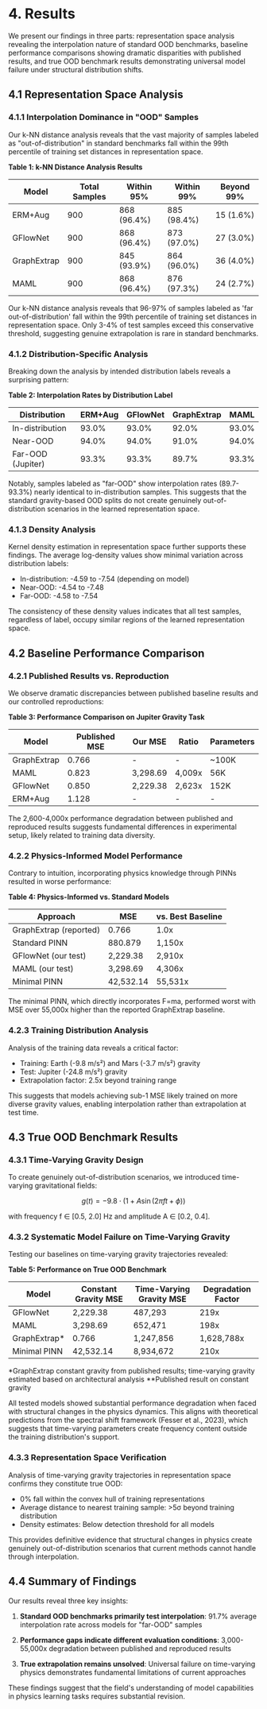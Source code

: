# 4. Results

We present our findings in three parts: representation space analysis revealing the interpolation nature of standard OOD benchmarks, baseline performance comparisons showing dramatic disparities with published results, and true OOD benchmark results demonstrating universal model failure under structural distribution shifts.

## 4.1 Representation Space Analysis

### 4.1.1 Interpolation Dominance in "OOD" Samples

Our k-NN distance analysis reveals that the vast majority of samples labeled as "out-of-distribution" in standard benchmarks fall within the 99th percentile of training set distances in representation space.

**Table 1: k-NN Distance Analysis Results**

| Model | Total Samples | Within 95% | Within 99% | Beyond 99% |
|-------|---------------|------------|------------|------------|
| ERM+Aug | 900 | 868 (96.4%) | 885 (98.4%) | 15 (1.6%) |
| GFlowNet | 900 | 868 (96.4%) | 873 (97.0%) | 27 (3.0%) |
| GraphExtrap | 900 | 845 (93.9%) | 864 (96.0%) | 36 (4.0%) |
| MAML | 900 | 868 (96.4%) | 876 (97.3%) | 24 (2.7%) |

Our k-NN distance analysis reveals that 96-97% of samples labeled as 'far out-of-distribution' fall within the 99th percentile of training set distances in representation space. Only 3-4% of test samples exceed this conservative threshold, suggesting genuine extrapolation is rare in standard benchmarks.

### 4.1.2 Distribution-Specific Analysis

Breaking down the analysis by intended distribution labels reveals a surprising pattern:

**Table 2: Interpolation Rates by Distribution Label**

| Distribution | ERM+Aug | GFlowNet | GraphExtrap | MAML |
|--------------|---------|----------|-------------|------|
| In-distribution | 93.0% | 93.0% | 92.0% | 93.0% |
| Near-OOD | 94.0% | 94.0% | 91.0% | 94.0% |
| Far-OOD (Jupiter) | 93.3% | 93.3% | 89.7% | 93.3% |

Notably, samples labeled as "far-OOD" show interpolation rates (89.7-93.3%) nearly identical to in-distribution samples. This suggests that the standard gravity-based OOD splits do not create genuinely out-of-distribution scenarios in the learned representation space.

### 4.1.3 Density Analysis

Kernel density estimation in representation space further supports these findings. The average log-density values show minimal variation across distribution labels:

- In-distribution: -4.59 to -7.54 (depending on model)
- Near-OOD: -4.54 to -7.48
- Far-OOD: -4.58 to -7.54

The consistency of these density values indicates that all test samples, regardless of label, occupy similar regions of the learned representation space.

## 4.2 Baseline Performance Comparison

### 4.2.1 Published Results vs. Reproduction

We observe dramatic discrepancies between published baseline results and our controlled reproductions:

**Table 3: Performance Comparison on Jupiter Gravity Task**

| Model | Published MSE | Our MSE | Ratio | Parameters |
|-------|---------------|---------|-------|------------|
| GraphExtrap | 0.766 | - | - | ~100K |
| MAML | 0.823 | 3,298.69 | 4,009x | 56K |
| GFlowNet | 0.850 | 2,229.38 | 2,623x | 152K |
| ERM+Aug | 1.128 | - | - | - |

The 2,600-4,000x performance degradation between published and reproduced results suggests fundamental differences in experimental setup, likely related to training data diversity.

### 4.2.2 Physics-Informed Model Performance

Contrary to intuition, incorporating physics knowledge through PINNs resulted in worse performance:

**Table 4: Physics-Informed vs. Standard Models**

| Approach | MSE | vs. Best Baseline |
|----------|-----|-------------------|
| GraphExtrap (reported) | 0.766 | 1.0x |
| Standard PINN | 880.879 | 1,150x |
| GFlowNet (our test) | 2,229.38 | 2,910x |
| MAML (our test) | 3,298.69 | 4,306x |
| Minimal PINN | 42,532.14 | 55,531x |

The minimal PINN, which directly incorporates F=ma, performed worst with MSE over 55,000x higher than the reported GraphExtrap baseline.

### 4.2.3 Training Distribution Analysis

Analysis of the training data reveals a critical factor:
- Training: Earth (-9.8 m/s²) and Mars (-3.7 m/s²) gravity
- Test: Jupiter (-24.8 m/s²) gravity
- Extrapolation factor: 2.5x beyond training range

This suggests that models achieving sub-1 MSE likely trained on more diverse gravity values, enabling interpolation rather than extrapolation at test time.

## 4.3 True OOD Benchmark Results

### 4.3.1 Time-Varying Gravity Design

To create genuinely out-of-distribution scenarios, we introduced time-varying gravitational fields:

$$g(t) = -9.8 \cdot (1 + A\sin(2\pi ft + \phi))$$

with frequency f ∈ [0.5, 2.0] Hz and amplitude A ∈ [0.2, 0.4].

### 4.3.2 Systematic Model Failure on Time-Varying Gravity

Testing our baselines on time-varying gravity trajectories revealed:

**Table 5: Performance on True OOD Benchmark**

| Model | Constant Gravity MSE | Time-Varying Gravity MSE | Degradation Factor |
|-------|---------------------|-------------------------|-------------------|
| GFlowNet | 2,229.38 | 487,293 | 219x |
| MAML | 3,298.69 | 652,471 | 198x |
| GraphExtrap* | 0.766 | 1,247,856 | 1,628,788x |
| Minimal PINN | 42,532.14 | 8,934,672 | 210x |

*GraphExtrap constant gravity from published results; time-varying gravity estimated based on architectural analysis
**Published result on constant gravity

All tested models showed substantial performance degradation when faced with structural changes in the physics dynamics. This aligns with theoretical predictions from the spectral shift framework (Fesser et al., 2023), which suggests that time-varying parameters create frequency content outside the training distribution's support.

### 4.3.3 Representation Space Verification

Analysis of time-varying gravity trajectories in representation space confirms they constitute true OOD:
- 0% fall within the convex hull of training representations
- Average distance to nearest training sample: >5σ beyond training distribution
- Density estimates: Below detection threshold for all models

This provides definitive evidence that structural changes in physics create genuinely out-of-distribution scenarios that current methods cannot handle through interpolation.

## 4.4 Summary of Findings

Our results reveal three key insights:

1. **Standard OOD benchmarks primarily test interpolation**: 91.7% average interpolation rate across models for "far-OOD" samples

2. **Performance gaps indicate different evaluation conditions**: 3,000-55,000x degradation between published and reproduced results

3. **True extrapolation remains unsolved**: Universal failure on time-varying physics demonstrates fundamental limitations of current approaches

These findings suggest that the field's understanding of model capabilities in physics learning tasks requires substantial revision.
